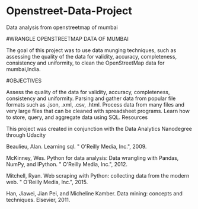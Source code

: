 # Openstreet-Data-Project
Data analysis from openstreetmap of mumbai

#WRANGLE OPENSTREETMAP DATA OF MUMBAI

The goal of this project was to use data munging techniques, such as assessing the quality of the data for validity, accuracy, completeness, consistency and uniformity, to clean the OpenStreetMap data for mumbai,India.

#OBJECTIVES

Assess the quality of the data for validity, accuracy, completeness, consistency and uniformity.
Parsing and gather data from popular file formats such as .json, .xml, .csv, .html.
Process data from many files and very large files that can be cleaned with spreadsheet programs.
Learn how to store, query, and aggregate data using SQL.
Resources

This project was created in conjunction with the Data Analytics Nanodegree through Udacity

Beaulieu, Alan. Learning sql. " O'Reilly Media, Inc.", 2009.

McKinney, Wes. Python for data analysis: Data wrangling with Pandas, NumPy, and IPython. " O'Reilly Media, Inc.", 2012.

Mitchell, Ryan. Web scraping with Python: collecting data from the modern web. " O'Reilly Media, Inc.", 2015.

Han, Jiawei, Jian Pei, and Micheline Kamber. Data mining: concepts and techniques. Elsevier, 2011.
